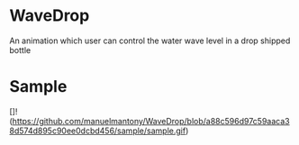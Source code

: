 # WaveDrop
An animation which user can control the water wave level in a drop shipped bottle

# Sample
[]!(https://github.com/manuelmantony/WaveDrop/blob/a88c596d97c59aaca38d574d895c90ee0dcbd456/sample/sample.gif)

